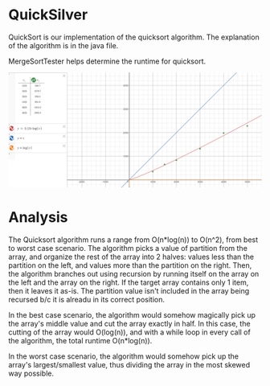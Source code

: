 # QuickSilver

QuickSort is our implementation of the quicksort algorithm. The explanation of the algorithm is in the java file.

MergeSortTester helps determine the runtime for quicksort.




![Alt text](https://github.com/sfomina/Supreme-Pancake/blob/master/graphs.PNG?raw=true"Graphs")

# Analysis

The Quicksort algorithm runs a range from O(n*log(n)) to O(n^2), from best to worst case scenario. The algorithm picks a value of partition from the array, and organize the rest of the array into 2 halves: values less than the partition on the left, and values more than the partition on the right. Then, the algorithm branches out using recursion by running itself on the array on the left and the array on the right. If the target array contains only 1 item, then it leaves it as-is. The partition value isn't included in the array being recursed b/c it is alreadu in its correct position. 

In the best case scenario, the algorithm would somehow magically pick up the array's middle value and cut the array exactly in half. In this case, the cutting of the array would O(log(n)), and with a while loop in every call of the algorithm, the total runtime O(n*log(n)). 

In the worst case scenario, the algorithm would somehow pick up the array's largest/smallest value, thus dividing the array in the most skewed way possible.
